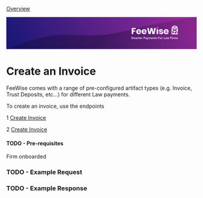 [ Overview](./README.md)

![plot](./images/linkedin.png)

# Create an Invoice

FeeWise comes with a range of pre-configured artifact types (e.g. Invoice, Trust Deposits, etc...) for different Law payments. 

To create an invoice, use the endpoints

1 [Create Invoice](../reference/partner-opeanapispec.yaml/paths/create-an-invoice/post)


2 [Create Invoice](../reference/partner-opeanapispec.yaml/paths/~1create-an-invoice/post)

#### TODO - Pre-requisites
Firm onboarded

### TODO - Example Request
### TODO - Example Response

